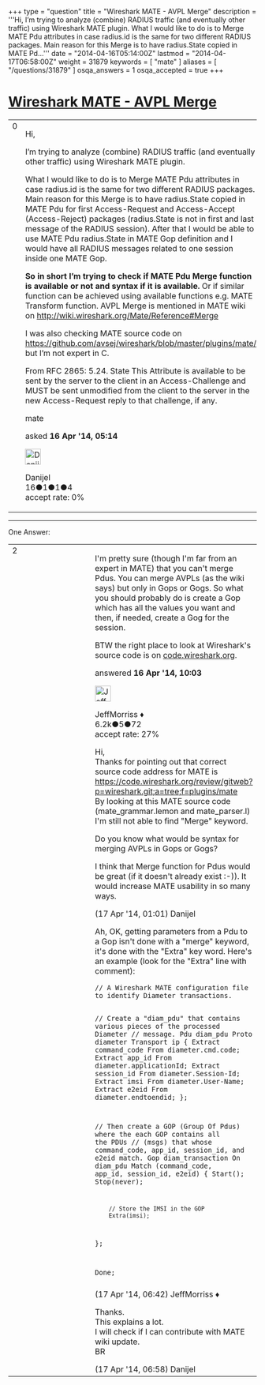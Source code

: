 +++
type = "question"
title = "Wireshark MATE - AVPL Merge"
description = '''Hi, I’m trying to analyze (combine) RADIUS traffic (and eventually other traffic) using Wireshark MATE plugin. What I would like to do is to Merge MATE Pdu attributes in case radius.id is the same for two different RADIUS packages. Main reason for this Merge is to have radius.State copied in MATE Pd...'''
date = "2014-04-16T05:14:00Z"
lastmod = "2014-04-17T06:58:00Z"
weight = 31879
keywords = [ "mate" ]
aliases = [ "/questions/31879" ]
osqa_answers = 1
osqa_accepted = true
+++

<div class="headNormal">

# [Wireshark MATE - AVPL Merge](/questions/31879/wireshark-mate-avpl-merge)

</div>

<div id="main-body">

<div id="askform">

<table id="question-table" style="width:100%;"><colgroup><col style="width: 50%" /><col style="width: 50%" /></colgroup><tbody><tr class="odd"><td style="width: 30px; vertical-align: top"><div class="vote-buttons"><span id="post-31879-upvote" class="ajax-command post-vote up" rel="nofollow" title="I like this post (click again to cancel)"> </span><div id="post-31879-score" class="post-score" title="current number of votes">0</div><span id="post-31879-downvote" class="ajax-command post-vote down" rel="nofollow" title="I dont like this post (click again to cancel)"> </span> <span id="favorite-mark" class="ajax-command favorite-mark" rel="nofollow" title="mark/unmark this question as favorite (click again to cancel)"> </span><div id="favorite-count" class="favorite-count"></div></div></td><td><div id="item-right"><div class="question-body"><p>Hi,</p><p>I’m trying to analyze (combine) RADIUS traffic (and eventually other traffic) using Wireshark MATE plugin.</p><p>What I would like to do is to Merge MATE Pdu attributes in case radius.id is the same for two different RADIUS packages. Main reason for this Merge is to have radius.State copied in MATE Pdu for first Access-Request and Access-Accept (Access-Reject) packages (radius.State is not in first and last message of the RADIUS session). After that I would be able to use MATE Pdu radius.State in MATE Gop definition and I would have all RADIUS messages related to one session inside one MATE Gop.</p><p><strong>So in short I’m trying to check if MATE Pdu Merge function is available or not and syntax if it is available.</strong> Or if similar function can be achieved using available functions e.g. MATE Transform function. AVPL Merge is mentioned in MATE wiki on <a href="http://wiki.wireshark.org/Mate/Reference#Merge">http://wiki.wireshark.org/Mate/Reference#Merge</a></p><p>I was also checking MATE source code on <a href="https://github.com/avsej/wireshark/blob/master/plugins/mate/">https://github.com/avsej/wireshark/blob/master/plugins/mate/</a> but I’m not expert in C.</p><p>From RFC 2865: 5.24. State This Attribute is available to be sent by the server to the client in an Access-Challenge and MUST be sent unmodified from the client to the server in the new Access-Request reply to that challenge, if any.</p></div><div id="question-tags" class="tags-container tags"><span class="post-tag tag-link-mate" rel="tag" title="see questions tagged &#39;mate&#39;">mate</span></div><div id="question-controls" class="post-controls"></div><div class="post-update-info-container"><div class="post-update-info post-update-info-user"><p>asked <strong>16 Apr '14, 05:14</strong></p><img src="https://secure.gravatar.com/avatar/abfb8f438bcfaa68659ed3400c4c6191?s=32&amp;d=identicon&amp;r=g" class="gravatar" width="32" height="32" alt="Danijel&#39;s gravatar image" /><p><span>Danijel</span><br />
<span class="score" title="16 reputation points">16</span><span title="1 badges"><span class="badge1">●</span><span class="badgecount">1</span></span><span title="1 badges"><span class="silver">●</span><span class="badgecount">1</span></span><span title="4 badges"><span class="bronze">●</span><span class="badgecount">4</span></span><br />
<span class="accept_rate" title="Rate of the user&#39;s accepted answers">accept rate:</span> <span title="Danijel has no accepted answers">0%</span></p></div></div><div id="comments-container-31879" class="comments-container"></div><div id="comment-tools-31879" class="comment-tools"></div><div class="clear"></div><div id="comment-31879-form-container" class="comment-form-container"></div><div class="clear"></div></div></td></tr></tbody></table>

------------------------------------------------------------------------

<div class="tabBar">

<span id="sort-top"></span>

<div class="headQuestions">

One Answer:

</div>

</div>

<span id="31898"></span>

<div id="answer-container-31898" class="answer accepted-answer">

<table style="width:100%;"><colgroup><col style="width: 50%" /><col style="width: 50%" /></colgroup><tbody><tr class="odd"><td style="width: 30px; vertical-align: top"><div class="vote-buttons"><span id="post-31898-upvote" class="ajax-command post-vote up" rel="nofollow" title="I like this post (click again to cancel)"> </span><div id="post-31898-score" class="post-score" title="current number of votes">2</div><span id="post-31898-downvote" class="ajax-command post-vote down" rel="nofollow" title="I dont like this post (click again to cancel)"> </span> <span class="accept-answer on" rel="nofollow" title="Danijel has selected this answer as the correct answer"> </span></div></td><td><div class="item-right"><div class="answer-body"><p>I'm pretty sure (though I'm far from an expert in MATE) that you can't merge Pdus. You can merge AVPLs (as the wiki says) but only in Gops or Gogs. So what you should probably do is create a Gop which has all the values you want and then, if needed, create a Gog for the session.</p><p>BTW the right place to look at Wireshark's source code is on <a href="https://code.wireshark.org/review/gitweb?p=wireshark.git;a=tree">code.wireshark.org</a>.</p></div><div class="answer-controls post-controls"></div><div class="post-update-info-container"><div class="post-update-info post-update-info-user"><p>answered <strong>16 Apr '14, 10:03</strong></p><img src="https://secure.gravatar.com/avatar/e0564001bb7deb960d5d9d9c1e0ba074?s=32&amp;d=identicon&amp;r=g" class="gravatar" width="32" height="32" alt="JeffMorriss&#39;s gravatar image" /><p><span>JeffMorriss ♦</span><br />
<span class="score" title="6219 reputation points"><span>6.2k</span></span><span title="5 badges"><span class="silver">●</span><span class="badgecount">5</span></span><span title="72 badges"><span class="bronze">●</span><span class="badgecount">72</span></span><br />
<span class="accept_rate" title="Rate of the user&#39;s accepted answers">accept rate:</span> <span title="JeffMorriss has 103 accepted answers">27%</span></p></div></div><div id="comments-container-31898" class="comments-container"><span id="31911"></span><div id="comment-31911" class="comment"><div id="post-31911-score" class="comment-score"></div><div class="comment-text"><p>Hi,<br />
Thanks for pointing out that correct source code address for MATE is <a href="https://code.wireshark.org/review/gitweb?p=wireshark.git;a=tree;f=plugins/mate">https://code.wireshark.org/review/gitweb?p=wireshark.git;a=tree;f=plugins/mate</a><br />
By looking at this MATE source code (mate_grammar.lemon and mate_parser.l) I'm still not able to find "Merge" keyword.</p><p>Do you know what would be syntax for merging AVPLs in Gops or Gogs?<br />
</p><p>I think that Merge function for Pdus would be great (if it doesn't already exist :-)). It would increase MATE usability in so many ways.</p></div><div id="comment-31911-info" class="comment-info"><span class="comment-age">(17 Apr '14, 01:01)</span> <span class="comment-user userinfo">Danijel</span></div></div><span id="31928"></span><div id="comment-31928" class="comment"><div id="post-31928-score" class="comment-score"></div><div class="comment-text"><p>Ah, OK, getting parameters from a Pdu to a Gop isn't done with a "merge" keyword, it's done with the "Extra" key word. Here's an example (look for the "Extra" line with comment):</p><pre><code>// A Wireshark MATE configuration file to identify Diameter transactions.

// Create a &quot;diam_pdu&quot; that contains various pieces of the processed Diameter
// message.
Pdu diam_pdu Proto diameter Transport ip {
        Extract command_code From diameter.cmd.code;
        Extract app_id From diameter.applicationId;
        Extract session_id From diameter.Session-Id;
        Extract imsi From diameter.User-Name;
        Extract e2eid From diameter.endtoendid;
};

// Then create a GOP (Group Of Pdus) where the each GOP contains all the PDUs
// (msgs) that whose command_code, app_id, session_id, and e2eid match.
Gop diam_transaction On diam_pdu Match (command_code, app_id, session_id, e2eid) {
        Start();
        Stop(never);

        // Store the IMSI in the GOP
        Extra(imsi);
};

Done;</code></pre></div><div id="comment-31928-info" class="comment-info"><span class="comment-age">(17 Apr '14, 06:42)</span> <span class="comment-user userinfo">JeffMorriss ♦</span></div></div><span id="31929"></span><div id="comment-31929" class="comment"><div id="post-31929-score" class="comment-score"></div><div class="comment-text"><p>Thanks.<br />
This explains a lot.<br />
I will check if I can contribute with MATE wiki update.<br />
BR</p></div><div id="comment-31929-info" class="comment-info"><span class="comment-age">(17 Apr '14, 06:58)</span> <span class="comment-user userinfo">Danijel</span></div></div></div><div id="comment-tools-31898" class="comment-tools"></div><div class="clear"></div><div id="comment-31898-form-container" class="comment-form-container"></div><div class="clear"></div></div></td></tr></tbody></table>

</div>

<div class="paginator-container-left">

</div>

</div>

</div>


